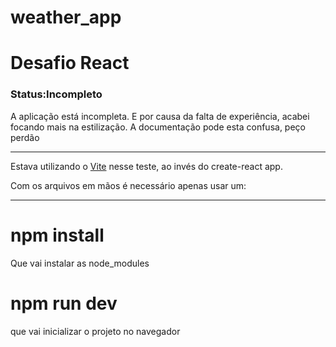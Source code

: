 # weather_app

<h1>Desafio React</h1>
<h3>Status:Incompleto</h3>
A aplicação está incompleta. E por causa da falta de experiência, acabei focando mais na estilização.
A documentação pode esta confusa, peço perdão
<hr>
<div> 
Estava utilizando o <a href= "https://vitejs.dev" > Vite</a> nesse teste, ao invés do create-react app.
 <p> Com os arquivos em mãos é necessário apenas usar um:</p>
  <hr>
  <h1>npm install</h1>
  <p>Que vai instalar as node_modules</p>
  <h1>npm run dev</h1>
  <p>que vai inicializar o projeto no navegador</p>
  </hr>
</div>

  <div>

  

</div>
